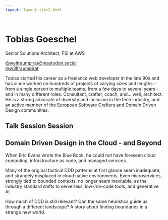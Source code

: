 ```yaml
---
layout: layout-tier2.html
---
```

<div class="container section featured-speaker">
   <div class="row">
     <div class="col-xs-12 col-sm-2 new-img-container">
       <img class="new-speaker-page-img tobias-goeschel" />
       </div>
     <div class="col-xs-12 col-sm-10 copy-container">
       <h1 class="speaker-header">Tobias Goeschel</h1>
       <span class="speaker-subtitle">Senior Solutions Architect, FSI at AWS</span>
       <p><a class="speaker-handle" href="https://mastodon.social/@weltraumpirat" target="_blank">@weltraumpirat@mastodon.social</a>
       <br>
       <a class="speaker-handle" href="https://twitter.com/w3ltraumpirat" target="_blank">@w3ltraumpirat</a>
       <p>Tobias started his career as a freelance web developer in the late 90s and has since worked on hundreds of projects of varying sizes and lengths - from a single person to multiple teams, from a few days to several years - and in many different roles: Consultant, crafter, coach, and... well, architect. He is a strong advocate of diversity and inclusion in the tech industry, and an active member of the European Software Crafters and Domain Driven Design communities.</p>
       <h2>Talk Session Session</h2>
        <h2 class="gold">Domain Driven Design in the Cloud - and Beyond</h2>
       <p>When Eric Evans wrote the Blue Book, he could not have foreseen cloud computing, infrastructure as code, and managed services.</p>
       <p>Many of the original tactical DDD patterns at first glance seem inadequate, and strangely misplaced in cloud native environments. Even microservices, strongly tied to bounded contexts, no longer seem inevitable, as the industry standard shifts to serverless, low-/no-code tools, and generative AI.</p>
       <p>How much of DDD is still relevant? Can the same heuristics guide us through a different landscape? A story about finding boundaries in a strange new world.</p>
     </div>
   </div>
 </div>